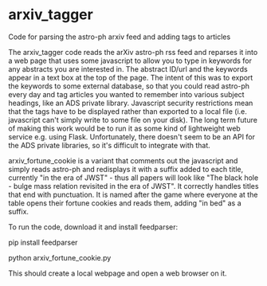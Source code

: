 # arxiv_tagger
Code for parsing the astro-ph arxiv feed and adding tags to articles

The arxiv_tagger code reads the arXiv astro-ph rss feed and reparses it into a web page that
uses some javascript to allow you to type in keywords for any abstracts you are interested in.
The abstract ID/url and the keywords appear in a text box at the top of the page. The intent
of this was to export the keywords to some external database, so that you could read astro-ph
every day and tag articles you wanted to remember into various subject headings, like an 
ADS private library. Javascript security restrictions mean that the tags have to be displayed
rather than exported to a local file (i.e. javascript can't simply write to some file on your 
disk).  The long term future of making this work would be to run it as some kind of 
lightweight web service e.g. using Flask. Unfortunately, there doesn't seem to be an API for
the ADS private libraries, so it's difficult to integrate with that.

arxiv_fortune_cookie is a variant that comments out the javascript and simply reads astro-ph 
and redisplays it with a suffix added to each title, currently "in the era of JWST" - thus all
papers will look like "The black hole - bulge mass relation revisited in the era of JWST". It
correctly handles titles that end with punctuation. It is named after the game where everyone
at the table opens their fortune cookies and reads them, adding "in bed" as a suffix.

To run the code, download it and install feedparser:

pip install feedparser 

python arxiv_fortune_cookie.py

This should create a local webpage and open a web browser on it.


